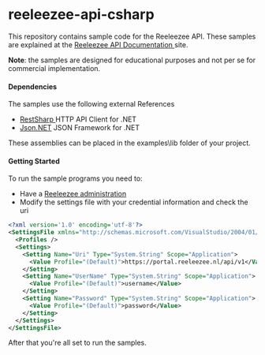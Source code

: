 # reeleezee-api-csharp
This repository contains sample code for the Reeleezee API. These samples are explained at the [Reeleezee API Documentation ](https://www.reeleezee.nl/developer/docs/api/) site.

**Note**: the samples are designed for educational purposes and not per se for commercial implementation.

#### Dependencies
The samples use the following external References

- [RestSharp ](http://restsharp.org/) HTTP API Client for .NET
- [Json.NET](http://www.newtonsoft.com/json) JSON Framework for .NET

These assemblies can be placed in the examples\lib folder of your project.

#### Getting Started
To run the sample programs you need to:

- Have a [Reeleezee administration](https://www.reeleezee.nl)
- Modify the settings file with your credential information and check the uri

```xml
<?xml version='1.0' encoding='utf-8'?>
<SettingsFile xmlns="http://schemas.microsoft.com/VisualStudio/2004/01/settings" CurrentProfile="(Default)" GeneratedClassNamespace="ReeleezeeAPI" GeneratedClassName="Settings">
  <Profiles />
  <Settings>
    <Setting Name="Uri" Type="System.String" Scope="Application">
      <Value Profile="(Default)">https://portal.reeleezee.nl/api/v1</Value>
    </Setting>
    <Setting Name="UserName" Type="System.String" Scope="Application">
      <Value Profile="(Default)">username</Value>
    </Setting>
    <Setting Name="Password" Type="System.String" Scope="Application">
      <Value Profile="(Default)">password</Value>
    </Setting>
  </Settings>
</SettingsFile>
```

After that you're all set to run the samples.